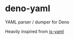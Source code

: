 # deno-yaml
YAML parser / dumper for Deno

Heavily inspired from [js-yaml](https://github.com/nodeca/js-yaml)

